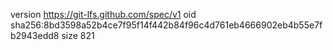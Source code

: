 version https://git-lfs.github.com/spec/v1
oid sha256:8bd3598a52b4ce7f95f14f442b84f96c4d761eb4666902eb4b55e7fb2943edd8
size 821
